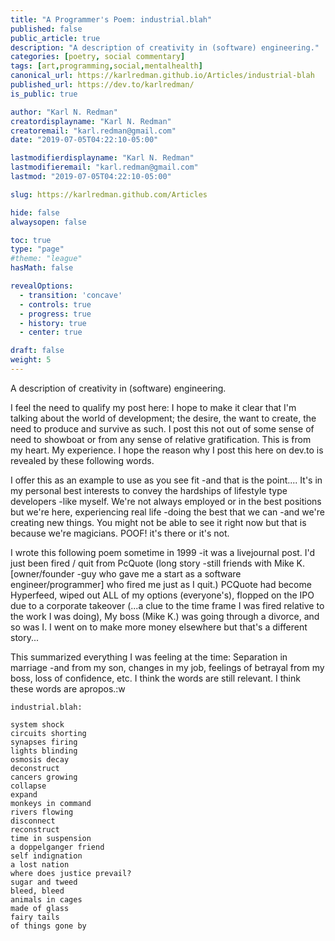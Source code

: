 ```yaml
---
title: "A Programmer's Poem: industrial.blah"
published: false
public_article: true
description: "A description of creativity in (software) engineering."
categories: [poetry, social commentary]
tags: [art,programming,social,mentalhealth]
canonical_url: https://karlredman.github.io/Articles/industrial-blah
published_url: https://dev.to/karlredman/
is_public: true

author: "Karl N. Redman"
creatordisplayname: "Karl N. Redman"
creatoremail: "karl.redman@gmail.com"
date: "2019-07-05T04:22:10-05:00"

lastmodifierdisplayname: "Karl N. Redman"
lastmodifieremail: "karl.redman@gmail.com"
lastmod: "2019-07-05T04:22:10-05:00"

slug: https://karlredman.github.com/Articles

hide: false
alwaysopen: false

toc: true
type: "page"
#theme: "league"
hasMath: false

revealOptions:
  - transition: 'concave'
  - controls: true
  - progress: true
  - history: true
  - center: true

draft: false
weight: 5
---
```


A description of creativity in (software) engineering.

I feel the need to qualify my post here: I hope to make it clear that I'm talking about the world of development; the desire, the want to create, the need to produce and survive as such. I post this not out of some sense of need to showboat or from any sense of relative gratification. This is from my heart. My experience. I hope the reason why I post this here on dev.to is revealed by these following words.

I offer this as an example to use as you see fit -and that is the point.... It's in my personal best interests to convey the hardships of lifestyle type developers -like myself. We're not always employed or in the best positions but we're here, experiencing real life -doing the best that we can -and we're creating new things. You might not be able to see it right now but that is because we're magicians. POOF! it's there or it's not.

I wrote this following poem sometime in 1999 -it was a livejournal post. I'd just been fired / quit from PcQuote (long story -still friends with Mike K. [owner/founder -guy who gave me a start as a software engineer/programmer] who fired me just as I quit.) PCQuote had become Hyperfeed, wiped out ALL of my options (everyone's), flopped on the IPO due to a corporate takeover (...a clue to the time frame I was fired relative to the work I was doing), My boss (Mike K.) was going through a divorce, and so was I. I went on to make more money elsewhere but that's a different story...

This summarized everything I was feeling at the time: Separation in marriage -and from my son, changes in my job, feelings of betrayal from my boss, loss of confidence, etc. I think the words are still relevant. I think these words are apropos.:w


```quote
industrial.blah:

system shock
circuits shorting
synapses firing
lights blinding
osmosis decay
deconstruct
cancers growing
collapse
expand
monkeys in command
rivers flowing
disconnect
reconstruct
time in suspension
a doppelganger friend
self indignation
a lost nation
where does justice prevail?
sugar and tweed
bleed, bleed
animals in cages
made of glass
fairy tails
of things gone by
```
